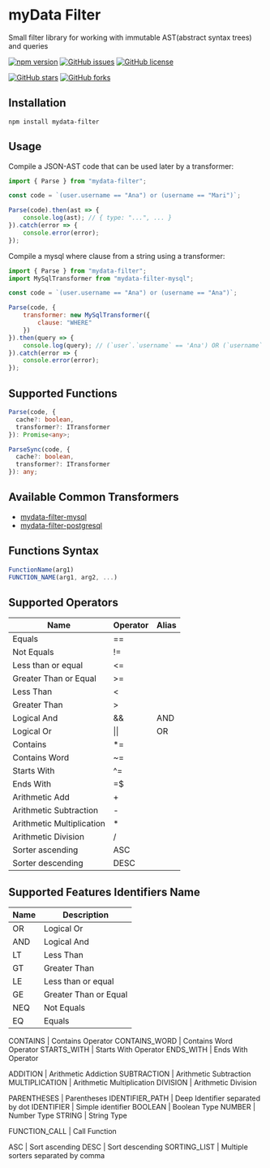 # myData Filter
Small filter library for working with immutable AST(abstract syntax trees) and queries

[![npm version](https://badge.fury.io/js/mydata-filter.svg)](https://badge.fury.io/js/mydata-filter)
[![GitHub issues](https://img.shields.io/github/issues/joaovitmac/mydata-filter.svg)](https://github.com/joaovitmac/mydata-filter/issues)
[![GitHub license](https://img.shields.io/badge/license-MIT-blue.svg)](https://raw.githubusercontent.com/joaovitmac/mydata-filter/main/LICENSE)

[![GitHub stars](https://img.shields.io/github/stars/joaovitmac/mydata-filter.svg?style=social&label=Stars)](https://github.com/joaovitmac/mydata-filter)
[![GitHub forks](https://img.shields.io/github/forks/joaovitmac/mydata-filter.svg?style=social&label=Forks)](https://github.com/joaovitmac/mydata-filter)

## Installation

```shell
npm install mydata-filter
```

## Usage

Compile a JSON-AST code that can be used later by a transformer:

```javascript
import { Parse } from "mydata-filter";

const code = `(user.username == "Ana") or (username == "Mari")`;

Parse(code).then(ast => {
    console.log(ast); // { type: "...", ... }
}).catch(error => {
    console.error(error);
});
```

Compile a mysql where clause from a string using a transformer:

```javascript
import { Parse } from "mydata-filter";
import MySqlTransformer from "mydata-filter-mysql";

const code = `(user.username == "Ana") or (username == "Ana")`;

Parse(code, {
    transformer: new MySqlTransformer({
        clause: "WHERE"
    })
}).then(query => {
    console.log(query); // (`user`.`username` == 'Ana') OR (`username` == 'Ana')
}).catch(error => {
    console.error(error);
});
```

## Supported Functions

```typescript
Parse(code, {
  cache?: boolean,
  transformer?: ITransformer
}): Promise<any>;
```

```typescript
ParseSync(code, {
  cache?: boolean,
  transformer?: ITransformer
}): any;
```

## Available Common Transformers
* [mydata-filter-mysql](https://github.com/joaovitmac/mydata-filter-mysql)
* [mydata-filter-postgresql](https://github.com/joaovitmac/mydata-filter-postgresql)

## Functions Syntax
```javascript
FunctionName(arg1)
FUNCTION_NAME(arg1, arg2, ...)
```
## Supported Operators

Name | Operator | Alias
------------ | ------------- | -------------
Equals | ==
Not Equals | !=
Less than or equal | <=
Greater Than or Equal | >=
Less Than | <
Greater Than | >
Logical And | && | AND
Logical Or | \|\| | OR
Contains | *=
Contains Word | ~=
Starts With | ^=
Ends With | =$
Arithmetic Add | +
Arithmetic Subtraction | -
Arithmetic Multiplication | *
Arithmetic Division | /
Sorter ascending | ASC
Sorter descending | DESC

## Supported Features Identifiers Name
Name | Description
------------ | -------------
OR | Logical Or
AND | Logical And
LT | Less Than
GT | Greater Than
LE | Less than or equal
GE | Greater Than or Equal
NEQ | Not Equals
EQ | Equals

CONTAINS | Contains Operator
CONTAINS_WORD | Contains Word Operator
STARTS_WITH | Starts With Operator
ENDS_WITH | Ends With Operator

ADDITION | Arithmetic Addiction
SUBTRACTION | Arithmetic Subtraction
MULTIPLICATION | Arithmetic Multiplication
DIVISION | Arithmetic Division

PARENTHESES | Parentheses
IDENTIFIER_PATH | Deep Identifier separated by dot
IDENTIFIER | Simple identifier
BOOLEAN | Boolean Type
NUMBER | Number Type
STRING | String Type

FUNCTION_CALL | Call Function

ASC | Sort ascending
DESC | Sort descending
SORTING_LIST | Multiple sorters separated by comma